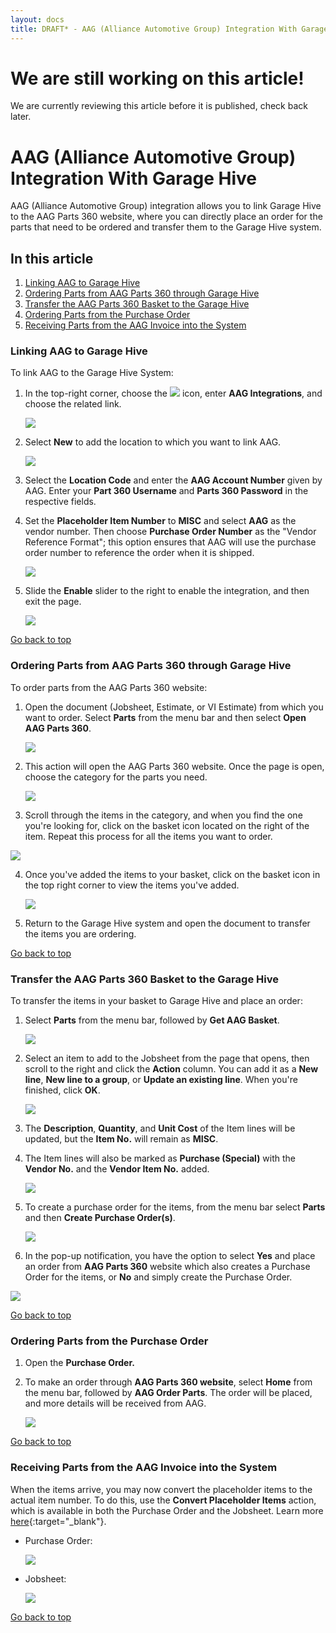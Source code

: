 ```yaml
---
layout: docs
title: DRAFT* - AAG (Alliance Automotive Group) Integration With Garage Hive
---
```


<a name="top"></a>

# We are still working on this article!
We are currently reviewing this article before it is published, check back later.

# AAG (Alliance Automotive Group) Integration With Garage Hive
AAG (Alliance Automotive Group) integration allows you to link Garage Hive to the AAG Parts 360 website, where you can directly place an order for the parts that need to be ordered and transfer them to the Garage Hive system.

## In this article
1. [Linking AAG to Garage Hive](#linking-aag-to-garage-hive)
2. [Ordering Parts from AAG Parts 360 through Garage Hive](#ordering-parts-from-aag-parts-360-through-garage-hive)
3. [Transfer the AAG Parts 360 Basket to the Garage Hive](#transfer-the-aag-parts-360-basket-to-the-garage-hive)
4. [Ordering Parts from the Purchase Order](#ordering-parts-from-the-purchase-order)
5. [Receiving Parts from the AAG Invoice into the System](#receiving-parts-from-the-aag-invoice-into-the-system)

### Linking AAG to Garage Hive
To link AAG to the Garage Hive System:
1. In the top-right corner, choose the ![](media/search_icon.png) icon, enter **AAG Integrations**, and choose the related link.

   ![](media/garagehive-aag-integration1.png)

2. Select **New** to add the location to which you want to link AAG.
   
   ![](media/garagehive-aag-integration2.png)
   
3. Select the **Location Code** and enter the **AAG Account Number** given by AAG. Enter your **Part 360 Username** and **Parts 360 Password** in the respective fields.
4. Set the **Placeholder Item Number** to **MISC** and select **AAG** as the vendor number. Then choose **Purchase Order Number** as the "Vendor Reference Format"; this option ensures that AAG will use the purchase order number to reference the order when it is shipped.

   ![](media/garagehive-aag-integration3.png)

5. Slide the **Enable** slider to the right to enable the integration, and then exit the page.

   ![](media/garagehive-aag-integration4.png)

[Go back to top](#top)


### Ordering Parts from AAG Parts 360 through Garage Hive
To order parts from the AAG Parts 360 website:
1. Open the document (Jobsheet, Estimate, or VI Estimate) from which you want to order. Select **Parts** from the menu bar and then select **Open AAG Parts 360**.

   ![](media/garagehive-aag-ordering-parts1.png)

2. This action will open the AAG Parts 360 website. Once the page is open, choose the category for the parts you need.

   ![](media/garagehive-aag-ordering-parts8.png)

3.  Scroll through the items in the category, and when you find the one you're looking for, click on the basket icon located on the right of the item. Repeat this process for all the items you want to order.

   ![](media/garagehive-aag-ordering-parts9.png)

4. Once you've added the items to your basket, click on the basket icon in the top right corner to view the items you've added.

   ![](media/garagehive-aag-ordering-parts10.png)

5. Return to the Garage Hive system and open the document to transfer the items you are ordering.

[Go back to top](#top)


### Transfer the AAG Parts 360 Basket to the Garage Hive
To transfer the items in your basket to Garage Hive and place an order:
1. Select **Parts** from the menu bar, followed by **Get AAG Basket**.

   ![](media/garagehive-aag-ordering-parts2.png)

2. Select an item to add to the Jobsheet from the page that opens, then scroll to the right and click the **Action** column. You can add it as a **New line**, **New line to a group**, or **Update an existing line**. When you're finished, click **OK**.

   ![](media/garagehive-aag-ordering-parts3.png)

3. The **Description**, **Quantity**, and **Unit Cost** of the Item lines will be updated, but the **Item No.** will remain as **MISC**.
4. The Item lines will also be marked as **Purchase (Special)** with the **Vendor No.** and the **Vendor Item No.** added.

   ![](media/garagehive-aag-ordering-parts4.png)

5. To create a purchase order for the items, from the menu bar select **Parts** and then **Create Purchase Order(s)**.

   ![](media/garagehive-aag-ordering-parts5.png)

6.  In the pop-up notification, you have the option to select **Yes** and place an order from **AAG Parts 360** website which also creates a Purchase Order for the items, or **No** and simply create the Purchase Order.

   ![](media/garagehive-aag-ordering-parts6.png)

[Go back to top](#top)


### Ordering Parts from the Purchase Order
1. Open the **Purchase Order.**
2. To make an order through **AAG Parts 360 website**, select **Home** from the menu bar, followed by **AAG Order Parts**. The order will be placed, and more details will be received from AAG.

   ![](media/garagehive-aag-ordering-parts7.png)

[Go back to top](#top)


### Receiving Parts from the AAG Invoice into the System
When the items arrive, you may now convert the placeholder items to the actual item number. To do this, use the **Convert Placeholder Items** action, which is available in both the Purchase Order and the Jobsheet. Learn more [here](garagehive-creating-a-placeholder-item.html#convert-a-placeholder-item-to-the-vendor-item-number){:target="_blank"}.

- Purchase Order:

   ![](media/garagehive-aag-placeholder1.png)


- Jobsheet:

   ![](media/garagehive-aag-placeholder2.png)

[Go back to top](#top)